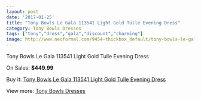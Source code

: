 ```yaml
---
layout: post
date: '2017-01-25'
title: "Tony Bowls Le Gala 113541 Light Gold Tulle Evening Dress"
category: Tony Bowls Dresses
tags: ["tony","dress","gala","discount","charming"]
image: http://www.neoformal.com/9454-thickbox_default/tony-bowls-le-gala-113541-light-gold-tulle-evening-dress.jpg
---
```

Tony Bowls Le Gala 113541 Light Gold Tulle Evening Dress

On Sales: **$449.99**
<a href="https://www.neoformal.com/en/tony-bowls-dresses/3267-tony-bowls-le-gala-113541-light-gold-tulle-evening-dress.html"><amp-img layout="responsive" width="600" height="600" src="//www.neoformal.com/9454-thickbox_default/tony-bowls-le-gala-113541-light-gold-tulle-evening-dress.jpg" alt="Tony Bowls Le Gala 113541 Light Gold Tulle Evening Dress 0" /></a>
<a href="https://www.neoformal.com/en/tony-bowls-dresses/3267-tony-bowls-le-gala-113541-light-gold-tulle-evening-dress.html"><amp-img layout="responsive" width="600" height="600" src="//www.neoformal.com/9455-thickbox_default/tony-bowls-le-gala-113541-light-gold-tulle-evening-dress.jpg" alt="Tony Bowls Le Gala 113541 Light Gold Tulle Evening Dress 1" /></a>
<a href="https://www.neoformal.com/en/tony-bowls-dresses/3267-tony-bowls-le-gala-113541-light-gold-tulle-evening-dress.html"><amp-img layout="responsive" width="600" height="600" src="//www.neoformal.com/9456-thickbox_default/tony-bowls-le-gala-113541-light-gold-tulle-evening-dress.jpg" alt="Tony Bowls Le Gala 113541 Light Gold Tulle Evening Dress 2" /></a>
<a href="https://www.neoformal.com/en/tony-bowls-dresses/3267-tony-bowls-le-gala-113541-light-gold-tulle-evening-dress.html"><amp-img layout="responsive" width="600" height="600" src="//www.neoformal.com/9457-thickbox_default/tony-bowls-le-gala-113541-light-gold-tulle-evening-dress.jpg" alt="Tony Bowls Le Gala 113541 Light Gold Tulle Evening Dress 3" /></a>

Buy it: [Tony Bowls Le Gala 113541 Light Gold Tulle Evening Dress](https://www.neoformal.com/en/tony-bowls-dresses/3267-tony-bowls-le-gala-113541-light-gold-tulle-evening-dress.html "Tony Bowls Le Gala 113541 Light Gold Tulle Evening Dress")

View more: [Tony Bowls Dresses](https://www.neoformal.com/en/33-tony-bowls-dresses "Tony Bowls Dresses")